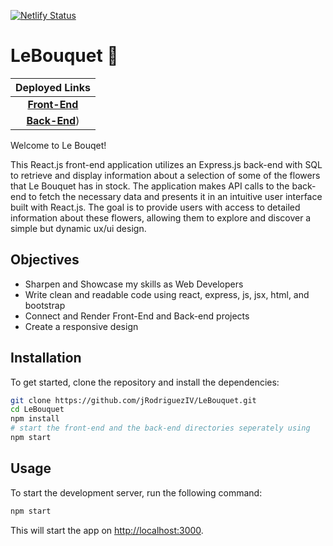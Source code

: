 [![Netlify Status](https://api.netlify.com/api/v1/badges/f4a816e5-e549-4b90-82f9-1d01cbeaeff1/deploy-status)](https://app.netlify.com/sites/lebouquet/deploys)

# LeBouquet 🌸


| Deployed Links |
| :--------------:
| [**Front-End**](https://jr-budget-app.netlify.app/)|
| [**Back-End**](https://transactions-prod.onrender.com/transactions))|

Welcome to Le Bouqet!  

This React.js front-end application utilizes an Express.js back-end with SQL to retrieve and display information 
about a selection of some of the flowers that Le Bouquet has in stock. The application makes API calls to the back-end to 
fetch the necessary data and presents it in an intuitive user interface built with React.js. The goal is to provide
users with access to detailed information about these flowers, allowing them to explore and discover a simple but dynamic ux/ui design.


## Objectives

- Sharpen and Showcase my skills as Web Developers
- Write clean and readable code using react, express, js, jsx, html, and bootstrap
- Connect and Render Front-End and Back-end projects
- Create a responsive design

## Installation

To get started, clone the repository and install the dependencies:

```bash
git clone https://github.com/jRodriguezIV/LeBouquet.git
cd LeBouquet
npm install
# start the front-end and the back-end directories seperately using
npm start 
```
## Usage

To start the development server, run the following command:

```bash
npm start
```
This will start the app on [http://localhost:3000](http://localhost:3000).
